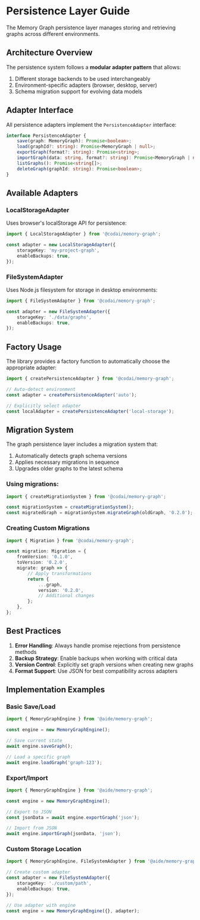 # Persistence Layer Guide

The Memory Graph persistence layer manages storing and retrieving graphs across different environments.

## Architecture Overview

The persistence system follows a **modular adapter pattern** that allows:

1. Different storage backends to be used interchangeably
2. Environment-specific adapters (browser, desktop, server)
3. Schema migration support for evolving data models

## Adapter Interface

All persistence adapters implement the `PersistenceAdapter` interface:

```typescript
interface PersistenceAdapter {
	save(graph: MemoryGraph): Promise<boolean>;
	load(graphId?: string): Promise<MemoryGraph | null>;
	exportGraph(format?: string): Promise<string>;
	importGraph(data: string, format?: string): Promise<MemoryGraph | null>;
	listGraphs(): Promise<string[]>;
	deleteGraph(graphId: string): Promise<boolean>;
}
```

## Available Adapters

### LocalStorageAdapter

Uses browser's localStorage API for persistence:

```typescript
import { LocalStorageAdapter } from '@codai/memory-graph';

const adapter = new LocalStorageAdapter({
	storageKey: 'my-project-graph',
	enableBackups: true,
});
```

### FileSystemAdapter

Uses Node.js filesystem for storage in desktop environments:

```typescript
import { FileSystemAdapter } from '@codai/memory-graph';

const adapter = new FileSystemAdapter({
	storageKey: './data/graphs',
	enableBackups: true,
});
```

## Factory Usage

The library provides a factory function to automatically choose the appropriate adapter:

```typescript
import { createPersistenceAdapter } from '@codai/memory-graph';

// Auto-detect environment
const adapter = createPersistenceAdapter('auto');

// Explicitly select adapter
const localAdapter = createPersistenceAdapter('local-storage');
```

## Migration System

The graph persistence layer includes a migration system that:

1. Automatically detects graph schema versions
2. Applies necessary migrations in sequence
3. Upgrades older graphs to the latest schema

### Using migrations:

```typescript
import { createMigrationSystem } from '@codai/memory-graph';

const migrationSystem = createMigrationSystem();
const migratedGraph = migrationSystem.migrateGraph(oldGraph, '0.2.0');
```

### Creating Custom Migrations

```typescript
import { Migration } from '@codai/memory-graph';

const migration: Migration = {
	fromVersion: '0.1.0',
	toVersion: '0.2.0',
	migrate: graph => {
		// Apply transformations
		return {
			...graph,
			version: '0.2.0',
			// Additional changes
		};
	},
};
```

## Best Practices

1. **Error Handling**: Always handle promise rejections from persistence methods
2. **Backup Strategy**: Enable backups when working with critical data
3. **Version Control**: Explicitly set graph versions when creating new graphs
4. **Format Support**: Use JSON for best compatibility across adapters

## Implementation Examples

### Basic Save/Load

```typescript
import { MemoryGraphEngine } from '@aide/memory-graph';

const engine = new MemoryGraphEngine();

// Save current state
await engine.saveGraph();

// Load a specific graph
await engine.loadGraph('graph-123');
```

### Export/Import

```typescript
import { MemoryGraphEngine } from '@aide/memory-graph';

const engine = new MemoryGraphEngine();

// Export to JSON
const jsonData = await engine.exportGraph('json');

// Import from JSON
await engine.importGraph(jsonData, 'json');
```

### Custom Storage Location

```typescript
import { MemoryGraphEngine, FileSystemAdapter } from '@aide/memory-graph';

// Create custom adapter
const adapter = new FileSystemAdapter({
	storageKey: './custom/path',
	enableBackups: true,
});

// Use adapter with engine
const engine = new MemoryGraphEngine({}, adapter);
```
